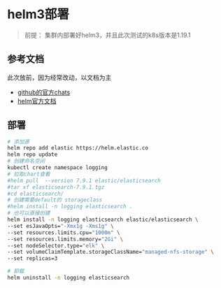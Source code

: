 # helm3部署
> 前提： 集群内部署好helm3，并且此次测试的k8s版本是1.19.1

## 参考文档
此次放前，因为经常改动，以文档为主
- [github的官方chats](https://github.com/elastic/helm-charts)
- [helm官方文档](https://hub.helm.sh/charts/elastic/elasticsearch)

## 部署

```bash
# 添加源
helm repo add elastic https://helm.elastic.co
helm repo update
# 创建命名空间
kubectl create namespace logging
# 拉取chart查看
#helm pull  --version 7.9.1 elastic/elasticsearch
#tar xf elasticsearch-7.9.1.tgz
#cd elasticsearch/
# 创建需要default的 storageclass
#helm install -n logging elasticsearch .
# 也可以直接创建
helm install -n logging elasticsearch elastic/elasticsearch \
--set esJavaOpts="-Xmx1g -Xms1g" \
--set resources.limits.cpu="1000m" \
--set resources.limits.memory="2Gi" \
--set nodeSelector.type="elk" \
--set volumeClaimTemplate.storageClassName="managed-nfs-storage" \
--set replicas=3

# 卸载
helm uninstall -n logging elasticsearch

```
